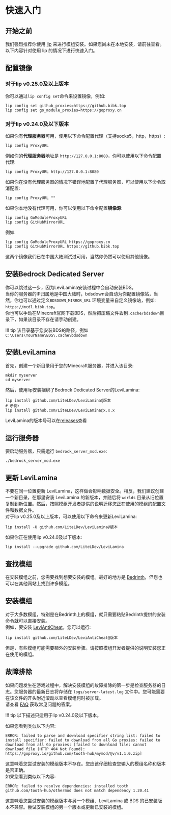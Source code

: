 # 快速入门

## 开始之前

我们强烈推荐你使用 [lip](https://lip.levimc.org/zh/user-guide/installation/)
来进行模组安装。如果您尚未在本地安装，请前往查看。  
以下内容针对使用 lip 的情况下进行快速入门。

## 配置镜像

### 对于lip v0.25.0及以上版本

你可以通过`lip config set`命令来设置镜像，例如:

```shell
lip config set github_proxies=https://github.bibk.top
lip config set go_module_proxies=https://goproxy.cn
```

### 对于lip v0.24.0及以下版本

如果你有**代理服务器**可用，使用以下命令配置代理（支持socks5，http，https）:

```shell
lip config ProxyURL
```

例如你的**代理服务器**地址是 `http://127.0.0.1:8080`，你可以使用以下命令配置代理:

```shell
lip config ProxyURL http://127.0.0.1:8080
```

如果你在没有代理服务器的情况下错误地配置了代理服务器，可以使用以下命令取消配置:

```shell
lip config ProxyURL ""
```

如果你本地没有代理可用，你可以使用以下命令配置**镜像源**:

```shell
lip config GoModuleProxyURL
lip config GitHubMirrorURL
```

例如:

```shell
lip config GoModuleProxyURL https://goproxy.cn
lip config GitHubMirrorURL https://github.bibk.top
```

这两个镜像我们已在中国大陆测试过可用，当然你仍然可以使用其他镜像。

## 安装Bedrock Dedicated Server

你可以跳过这一步，因为LeviLamina安装过程中会自动安装BDS。  
当你的服务器的IP归属地是中国大陆时，bdsdown会自动为你配置镜像站，当然，你也可以通过定义`BDSDOWN_MIRROR_URL`
环境变量来自定义镜像站，例如: `https://mcdl.bibk.top`。  
你也可以手动在Minecraft官网下载BDS，然后把压缩文件丢到`.cache/bdsdown`目录下，如果该目录不存在请手动创建。

!!! tip
    该目录基于您安装BDS的路径，例如`C:\Users\YourName\BDS\.cache\bdsdown`

## 安装LeviLamina

首先，创建一个新目录用于您的Minecraft服务器，并进入该目录:

```shell
mkdir myserver
cd myserver
```

然后，使用lip安装捆绑了Bedrock Dedicated Server的LeviLamina:

```shell
lip install github.com/LiteLDev/LeviLamina@版本
# 示例:
lip install github.com/LiteLDev/LeviLamina@x.x.x
```

LeviLamina的版本号可以在[releases](https://github.com/LiteLDev/LeviLamina/releases)查看

## 运行服务器

要启动服务器，只需运行 `bedrock_server_mod.exe`:

```shell
./bedrock_server_mod.exe
```

## 更新 LeviLamina

不要在同一位置更新 LeviLamina，这样做会影响数据安全。相反，我们建议创建一个新目录，在那里安装 LeviLamina 的新版本，并随后将
`worlds` 目录从旧位置复制到新位置。然后，按照模组开发者提供的说明迁移您正在使用的模组的配置文件和数据文件。  
对于lip v0.25.0及以上版本，可以使用以下命令来更新LeviLamina:

```shell
lip install -U github.com/LiteLDev/LeviLamina@版本
```

如果你正在使用lip v0.24.0及以下版本:

```shell
lip install --upgrade github.com/LiteLDev/LeviLamina
```

## 查找模组

在安装模组之前，您需要找到想要安装的模组。最好的地方是 [Bedrinth](https://bedrinth.com)，但您也可以在其他网站上找到许多模组。

## 安装模组

对于大多数模组，特别是在Bedrinth上的模组，就只需要粘贴Bedrinth提供的安装命令就可以直接安装。  
例如，要安装 [LeviAntiCheat](https://github.com/LiteLDev/LeviAntiCheat)，您可以运行:

```shell
lip install github.com/LiteLDev/LeviAntiCheat@版本
```

但是，有些模组可能需要额外的安装步骤。请按照模组开发者提供的说明安装您正在使用的模组。

## 故障排除

如果问题发生在游戏过程中，解决安装模组的故障排除的第一步是检查服务器的日志。您服务器的最新日志将存储在
`logs/server-latest.log` 文件中。您可能需要在该文件的开头附近滚动以查看模组何时被加载。  
请查看 [FAQ](faq.md) 获取常见问题的答案。

!!! tip
    以下描述只适用于lip v0.24.0及以下版本。

如果您看到类似以下内容:

```plaintext
ERROR: failed to parse and download specifier string list: failed to install specifier: failed to download from all Go proxies: failed to download from all Go proxies: [failed to download file: cannot download file (HTTP 404 Not Found): https://goproxy.io/github.com/tooth-hub/mymod/@v/v1.1.0.zip]
```

这意味着您尝试安装的模组版本不存在。您应该仔细检查您输入的模组名称和版本是否正确。  
如果您看到类似以下内容:

```plaintext
ERROR: failed to resolve dependencies: installed tooth github.com/tooth-hub/othermod does not match dependency 1.20.41
```

这意味着您尝试安装的模组版本与另一个模组、LeviLamina 或 BDS 的已安装版本不兼容。尝试安装模组的另一个版本或更新已安装的模组。
